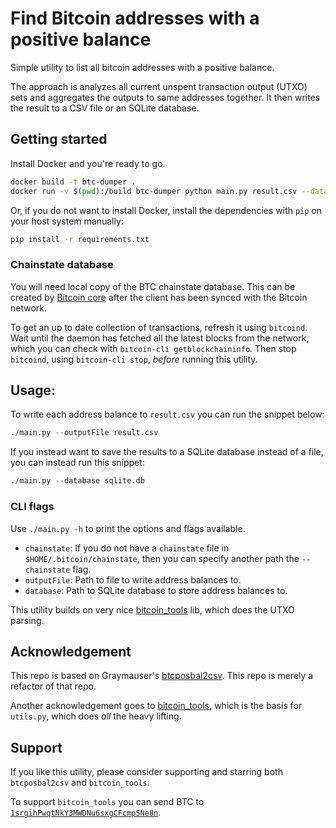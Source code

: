 # Find Bitcoin addresses with a positive balance

Simple utility to list all bitcoin addresses with a positive balance.

The approach is analyzes all current unspent transaction output (UTXO) sets and aggregates the outputs to same addresses together. It then writes the result to a CSV file or an SQLite database.

## Getting started

Install Docker and you're ready to go.

```sh
docker build -t btc-dumper .
docker run -v $(pwd):/build btc-dumper python main.py result.csv --database sqlite3.db
```

Or, if you do not want to install Docker, install the dependencies with `pip` on your host system manually:

```sh
pip install -r requirements.txt
```

### Chainstate database

You will need local copy of the BTC chainstate database. This can be created by [Bitcoin core](https://bitcoin.org/en/bitcoin-core/) after the client has been synced with the Bitcoin network.

To get an up to date collection of transactions, refresh it using `bitcoind`. Wait until the daemon has fetched all the latest blocks from the network, which you can check with `bitcoin-cli getblockchaininfo`. Then stop `bitcoind`, using `bitcoin-cli stop`, _before_ running this utility.

## Usage:

To write each address balance to `result.csv` you can run the snippet below:

```py
./main.py --outputFile result.csv
```

If you instead want to save the results to a SQLite database instead of a file, you can instead run this snippet:

```py
./main.py --database sqlite.db
```

### CLI flags

Use `./main.py -h` to print the options and flags available.

- `chainstate`: If you do not have a `chainstate` file in `$HOME/.bitcoin/chainstate`, then you can specify another path the `--chainstate` flag.
- `outputFile`: Path to file to write address balances to.
- `database`: Path to SQLite database to store address balances to.

This utility builds on very nice [bitcoin_tools](https://github.com/sr-gi/bitcoin_tools/) lib, which does the UTXO parsing.

## Acknowledgement

This repo is based on Graymauser's [btcposbal2csv](https://github.com/graymauser/btcposbal2csv). This repo is merely a refactor of that repo.

Another acknowledgement goes to [bitcoin_tools](https://github.com/sr-gi/bitcoin_tools), which is the basis for `utils.py`, which does _all_ the heavy lifting.

## Support

If you like this utility, please consider supporting and starring both `btcposbal2csv` and `bitcoin_tools`.

To support `bitcoin_tools` you can send BTC to [`1srgihPwqtNkY3MWDNu6sxgCFcmp5Ne8n`](https://github.com/sr-gi/bitcoin_tools/blob/master/FAQ.md#but-i-really-really-like-it).
